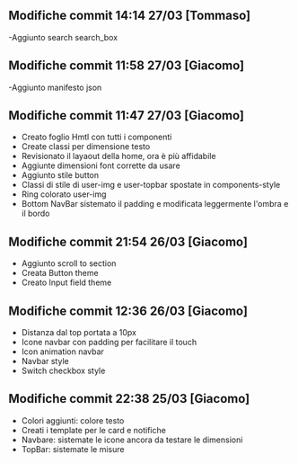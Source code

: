 ## Modifiche commit 14:14 27/03 [Tommaso]
 -Aggiunto search search_box

## Modifiche commit 11:58 27/03 [Giacomo]

-Aggiunto manifesto json

## Modifiche commit 11:47 27/03 [Giacomo]

- Creato foglio Hmtl con tutti i componenti
- Create classi per dimensione testo
- Revisionato il layaout della home, ora è più affidabile
- Aggiunte dimensioni font corrette da usare
- Aggiunto stile button
- Classi di stile di user-img e user-topbar spostate in components-style
- Ring colorato user-img
- Bottom NavBar sistemato il padding e modificata leggermente l'ombra e il bordo

## Modifiche commit 21:54 26/03 [Giacomo]

- Aggiunto scroll to section
- Creata Button theme
- Creato Input field theme

## Modifiche commit 12:36 26/03 [Giacomo]

- Distanza dal top portata a 10px
- Icone navbar con padding per facilitare il touch
- Icon animation navbar
- Navbar style
- Switch checkbox style

## Modifiche commit 22:38 25/03 [Giacomo]

- Colori aggiunti: colore testo
- Creati i template per le card e notifiche
- Navbare: sistemate le icone ancora da testare le dimensioni
- TopBar: sistemate le misure
